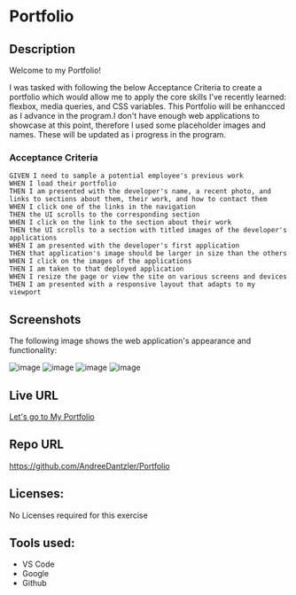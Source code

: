 # Portfolio

## Description

Welcome to my Portfolio!

I was tasked with following the below Acceptance Criteria to create a portfolio which would allow me to apply the core skills I've recently learned: flexbox, media queries, and CSS variables.
This Portfolio will be enhancced as I advance in the program.I don't have enough web applications to showcase at this point, therefore I used some placeholder images and names. These will be updated as i progress in the program.

### Acceptance Criteria

```
GIVEN I need to sample a potential employee's previous work
WHEN I load their portfolio
THEN I am presented with the developer's name, a recent photo, and links to sections about them, their work, and how to contact them
WHEN I click one of the links in the navigation
THEN the UI scrolls to the corresponding section
WHEN I click on the link to the section about their work
THEN the UI scrolls to a section with titled images of the developer's applications
WHEN I am presented with the developer's first application
THEN that application's image should be larger in size than the others
WHEN I click on the images of the applications
THEN I am taken to that deployed application
WHEN I resize the page or view the site on various screens and devices
THEN I am presented with a responsive layout that adapts to my viewport
```

## Screenshots

The following image shows the web application's appearance and functionality:

![image](https://user-images.githubusercontent.com/69064703/97789042-d0abe200-1b93-11eb-9317-9503c28edbaf.png)
![image](https://user-images.githubusercontent.com/69064703/97789061-ddc8d100-1b93-11eb-8234-c6c5e48da2f4.png)
![image](https://user-images.githubusercontent.com/69064703/97789077-fb963600-1b93-11eb-9eaf-71dac6303861.png)
![image](https://user-images.githubusercontent.com/69064703/97789101-22546c80-1b94-11eb-8853-54ee17920aa7.png)


## Live URL

[Let's go to My Portfolio](https://andreedantzler.github.io/Portfolio/)

## Repo URL

https://github.com/AndreeDantzler/Portfolio

## Licenses: 

No Licenses required for this exercise

## Tools used:
- VS Code
- Google
- Github



